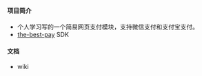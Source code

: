 #### 项目简介

- 个人学习写的一个简易网页支付模块，支持微信支付和支付宝支付。
- [the-best-pay](https://github.com/Pay-Group/best-pay-sdk) SDK

#### 文档

- wiki
  
